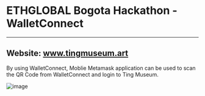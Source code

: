# ETHGLOBAL Bogota Hackathon - WalletConnect
------------------------------------
Website: www.tingmuseum.art
------------------------------------
By using WalletConnect, Moblie Metamask application can be used to scan the QR Code from WalletConnect and login to Ting Museum.

![image](https://user-images.githubusercontent.com/54044930/194748857-c06f8a66-150b-4e95-baf0-d7aabc8d97f6.png)




